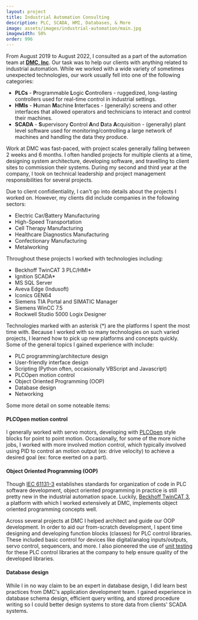 ```yaml
---
layout: project
title: Industrial Automation Consulting
description: PLC, SCADA, HMI, Databases, & More
image: assets/images/industrial-automation/main.jpg
imagewidth: 50%
order: 996
---
```


From August 2019 to August 2022, I consulted as a part of the automation team at **[DMC, Inc](https://www.dmcinfo.com/)**. Our task was to help our clients with anything related to industrial automation. While we worked with a wide variety of sometimes unexpected technologies, our work usually fell into one of the following categories:

- **PLCs** - **P**rogrammable **L**ogic **C**ontrollers - ruggedized, long-lasting controllers used for real-time control in industrial settings.
- **HMIs** - **H**uman **M**achine **I**nterfaces - (generally) screens and other interfaces that allowed operators and technicians to interact and control their machines.
- **SCADA** - **S**upervisory **C**ontrol **A**nd **D**ata **A**cquisition - (generally) plant level software used for monitoring/controlling a large network of machines and handling the data they produce.

Work at DMC was fast-paced, with project scales generally falling between 2 weeks and 6 months. I often handled projects for multiple clients at a time, designing system architecture, developing software, and travelling to client sites to commission their systems. During my second and third year at the company, I took on technical leadership and project management responsibilities for several projects.


Due to client confidientiality, I can't go into details about the projects I worked on. However, my clients did include companies in the following sectors:
- Electric Car/Battery Manufacturing
- High-Speed Transportation
- Cell Therapy Manufacturing
- Healthcare Diagnostics Manufacturing
- Confectionary Manufacturing
- Metalworking

Throughout these projects I worked with technologies including:
- Beckhoff TwinCAT 3 PLC/HMI*
- Ignition SCADA*
- MS SQL Server
- Aveva Edge (Indusoft)
- Iconics GEN64
- Siemens TIA Portal and SIMATIC Manager
- Siemens WinCC 7.5
- Rockwell Studio 5000 Logix Designer

Technologies marked with an asterisk (*) are the platforms I spent the most time with. Because I worked with so many technologies on such varied projects, I learned how to pick up new platforms and concepts quickly. Some of the general topics I gained experience with include:

- PLC programming/architecture design
- User-friendly interface design
- Scripting (Python often, occasionally VBScript and Javascript)
- PLCOpen motion control
- Object Oriented Programming (OOP)
- Database design
- Networking

Some more detail on some noteable items:

#### PLCOpen motion control

I generally worked with servo motors, developing with [PLCOpen](https://plcopen.org/technical-activities/motion-control) style blocks for point to point motion. Occasionally, for some of the more niche jobs, I worked with more involved motion control, which typically involved using PID to control an motion output (ex: drive velocity) to achieve a desired goal (ex: force exerted on a part).

#### Object Oriented Programming (OOP)

Though [IEC 61131-3](https://en.wikipedia.org/wiki/IEC_61131-3) establishes standards for organization of code in PLC software development, object oriented programming in practice is still pretty new in the industrial automation space. Luckily, [Beckhoff TwinCAT 3](https://www.beckhoff.com/en-us/products/automation/twincat/), a platform with which I worked extensively at DMC, implements object oriented programming concepts well.

Across several projects at DMC I helped architect and guide our OOP development. In order to aid our from-scratch development, I spent time designing and developing function blocks (classes) for PLC control libraries. These included basic control for devices like digital/analog inputs/outputs, servo control, sequencers, and more. I also pioneered the use of [unit testing](https://tcunit.org/) for these PLC control libraries at the company to help ensure quality of the developed libraries.

#### Database design

While I in no way claim to be an expert in database design, I did learn best practices from DMC's application development team. I gained experience in database schema design, efficient query writing, and stored procedure writing so I could better design systems to store data from clients' SCADA systems.